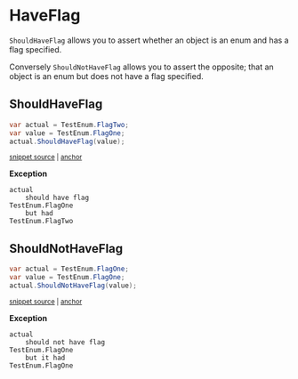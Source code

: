 # HaveFlag

`ShouldHaveFlag` allows you to assert whether an object is an enum and has a flag specified.

Conversely `ShouldNotHaveFlag` allows you to assert the opposite; that an object is an enum but does not have a flag specified.


## ShouldHaveFlag

<!-- snippet: ShouldHaveFlagNotHaveFlagExamples.ShouldHaveFlag.codeSample.approved.cs -->
<a id='d0903ef2'></a>
```cs
var actual = TestEnum.FlagTwo;
var value = TestEnum.FlagOne;
actual.ShouldHaveFlag(value);
```
<sup><a href='/src/DocumentationExamples/CodeExamples/ShouldHaveFlagNotHaveFlagExamples.ShouldHaveFlag.codeSample.approved.cs#L1-L3' title='Snippet source file'>snippet source</a> | <a href='#d0903ef2' title='Start of snippet'>anchor</a></sup>
<!-- endSnippet -->

**Exception**

<!-- include: ShouldHaveFlagNotHaveFlagExamples.ShouldHaveFlag.exceptionText.approved.txt -->
```
actual
    should have flag
TestEnum.FlagOne
    but had
TestEnum.FlagTwo
```
<!-- endInclude -->


## ShouldNotHaveFlag

<!-- snippet: ShouldHaveFlagNotHaveFlagExamples.ShouldNotHaveFlag.codeSample.approved.cs -->
<a id='e3c860fb'></a>
```cs
var actual = TestEnum.FlagOne;
var value = TestEnum.FlagOne;
actual.ShouldNotHaveFlag(value);
```
<sup><a href='/src/DocumentationExamples/CodeExamples/ShouldHaveFlagNotHaveFlagExamples.ShouldNotHaveFlag.codeSample.approved.cs#L1-L3' title='Snippet source file'>snippet source</a> | <a href='#e3c860fb' title='Start of snippet'>anchor</a></sup>
<!-- endSnippet -->

**Exception**

<!-- include: ShouldHaveFlagNotHaveFlagExamples.ShouldNotHaveFlag.exceptionText.approved.txt -->
```
actual
    should not have flag
TestEnum.FlagOne
    but it had
TestEnum.FlagOne
```
<!-- endInclude -->
